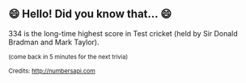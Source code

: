 ## 😄 Hello! Did you know that... 😄
334 is the long-time highest score in Test cricket (held by Sir Donald Bradman and Mark Taylor).

<sup>(come back in 5 minutes for the next trivia)</sup>


<sup>Credits: http://numbersapi.com</sup>
